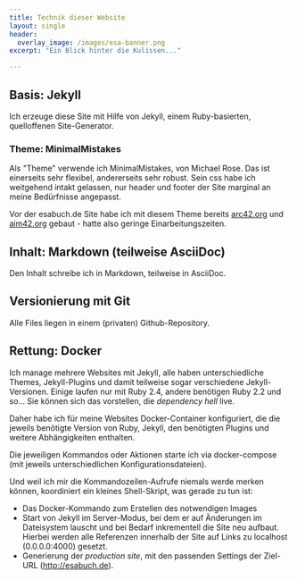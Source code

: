 ```yaml
---
title: Technik dieser Website
layout: single
header:
  overlay_image: /images/esa-banner.png
excerpt: "Ein Blick hinter die Kulissen..."

---
```


## Basis: Jekyll
Ich erzeuge diese Site mit Hilfe von Jekyll,
einem Ruby-basierten, quelloffenen Site-Generator.

### Theme: MinimalMistakes
Als "Theme" verwende ich MinimalMistakes, von Michael Rose.
Das ist einerseits sehr flexibel, andererseits sehr robust.
Sein css habe ich weitgehend intakt gelassen, nur header
und footer der Site marginal an meine Bedürfnisse angepasst.

Vor der esabuch.de Site habe ich mit diesem Theme bereits
[arc42.org](http://arc42.org) und [aim42.org](http://aim42.org)
gebaut - hatte also geringe Einarbeitungszeiten. 

## Inhalt: Markdown (teilweise AsciiDoc)
Den Inhalt schreibe ich in Markdown, teilweise in AsciiDoc.

## Versionierung mit Git
Alle Files liegen in einem (privaten) Github-Repository.

## Rettung: Docker

Ich manage mehrere Websites mit Jekyll, alle haben unterschiedliche
Themes, Jekyll-Plugins und damit teilweise sogar verschiedene
Jekyll-Versionen. Einige laufen nur mit Ruby 2.4, andere benötigen Ruby 2.2
und so... Sie können sich das vorstellen, die _dependency hell_
live.

Daher habe ich für meine Websites Docker-Container konfiguriert,
die die jeweils benötigte Version von Ruby, Jekyll, den benötigten Plugins
und weitere Abhängigkeiten enthalten.

Die jeweiligen Kommandos oder Aktionen starte ich via docker-compose
(mit jeweils unterschiedlichen Konfigurationsdateien).

Und weil ich mir die Kommandozeilen-Aufrufe niemals werde merken können,
koordiniert ein kleines Shell-Skript, was gerade zu tun ist:

* Das Docker-Kommando zum Erstellen des notwendigen Images
* Start von Jekyll im Server-Modus, bei dem er auf Änderungen im Dateisystem
lauscht und bei Bedarf inkrementell die Site neu aufbaut. Hierbei werden
alle Referenzen innerhalb der Site auf Links zu localhost (0.0.0.0:4000)
gesetzt.
* Generierung der _production site_, mit den passenden Settings 
der Ziel-URL (http://esabuch.de).

